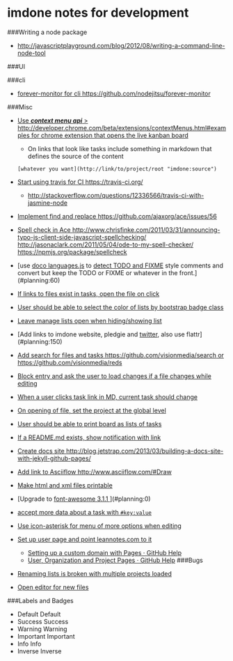 imdone notes for development
==========

###Writing a node package
- <http://javascriptplayground.com/blog/2012/08/writing-a-command-line-node-tool>

###UI

###cli
- [forever-monitor for cli <https://github.com/nodejitsu/forever-monitor>](#todo:100)

###Misc
- [Use ***context menu api*** > <http://developer.chrome.com/beta/extensions/contextMenus.html#examples> for chrome extension that opens the live kanban board](#todo:110)
	- On links that look like tasks include something in markdown that defines the source of the content

	`[whatever you want](http://link/to/project/root "imdone:source")`

- [Start using travis for CI <https://travis-ci.org/>](#todo:20)
    - <http://stackoverflow.com/questions/12336566/travis-ci-with-jasmine-node>
- [Implement find and replace <https://github.com/ajaxorg/ace/issues/56>](#todo:60)
- [Spell check in Ace <http://www.chrisfinke.com/2011/03/31/announcing-typo-js-client-side-javascript-spellchecking/> <http://jasonaclark.com/2011/05/04/ode-to-my-spell-checker/> <https://npmjs.org/package/spellcheck>](#planning:70)
- [use [doco languages.js](https://github.com/jashkenas/docco/blob/master/resources/languages.json) to [detect TODO and FIXME](lib/imdone.js) style comments and convert but keep the TODO or FIXME or whatever in the front.](#planning:60)
- [If links to files exist in tasks, open the file on click](#done:60)
- [User should be able to select the color of lists by bootstrap badge class](#planning:80)
- [Leave manage lists open when hiding/showing list](#archive:150)
- [Add links to imdone website, pledgie and [twitter](https://twitter.com/about/resources/buttons#tweet), also use flattr](#planning:150)
- [Add search for files and tasks <https://github.com/visionmedia/search> or <https://github.com/visionmedia/reds>](#doing:0)
- [Block entry and ask the user to load changes if a file changes while editing](#planning:110)
- [When a user clicks task link in MD, current task should change](#planning:140)
- [On opening of file, set the project at the global level](#archive:0)
- [User should be able to print board as lists of tasks](#done:20)
- [If a README.md exists, show notification with link](#archive:20)
- [Create docs site <http://blog.jetstrap.com/2013/03/building-a-docs-site-with-jekyll-github-pages/>](#planning:100)
- [Add link to Asciiflow <http://www.asciiflow.com/#Draw>](#doing:70)
- [Make html and xml files printable](#done:30)
- [Upgrade to [font-awesome 3.1.1 ](http://fortawesome.github.io/Font-Awesome/icons/)](#planning:0)
- [accept more data about a task with `#key:value`](#planning:10)
- [Use icon-asterisk for menu of more options when editing](#planning:20)
- [Set up user page and point leannotes.com to it](#doing:60)
    - [Setting up a custom domain with Pages · GitHub Help](https://help.github.com/articles/setting-up-a-custom-domain-with-pages)
    - [User, Organization and Project Pages · GitHub Help](https://help.github.com/articles/user-organization-and-project-pages)
###Bugs
- [Renaming lists is broken with multiple projects loaded](#archive:100)
- [Open editor for new files](#planning:30)

###Labels and Badges
- Default <span class="label">Default</span>
- Success <span class="label label-success">Success</span>
- Warning <span class="label label-warning">Warning</span>
- Important	<span class="label label-important">Important</span>
- Info <span class="label label-info">Info</span>
- Inverse <span class="label label-inverse">Inverse</span>









